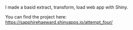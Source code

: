 I made a basid extract, transform, load web app with Shiny.

You can find the project here:
https://sapphirehaeward.shinyapps.io/attempt_four/
